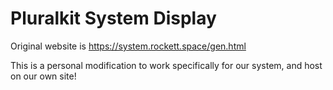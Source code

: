 # Pluralkit System Display
Original website is https://system.rockett.space/gen.html

This is a personal modification to work specifically for our system, and host on our own site!
